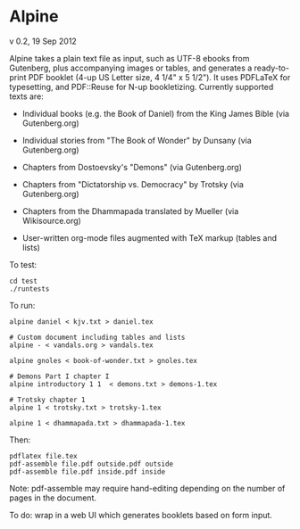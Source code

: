 Alpine
======

v 0.2, 19 Sep 2012

Alpine takes a plain text file as input, such as UTF-8 ebooks from
Gutenberg, plus accompanying images or tables, and generates a
ready-to-print PDF booklet (4-up US Letter size, 4 1/4" x 5 1/2"). It
uses PDFLaTeX for typesetting, and PDF::Reuse for N-up
bookletizing. Currently supported texts are:

* Individual books (e.g. the Book of Daniel) from the King James Bible (via Gutenberg.org)

* Individual stories from "The Book of Wonder" by Dunsany (via Gutenberg.org)

* Chapters from Dostoevsky's "Demons" (via Gutenberg.org)

* Chapters from "Dictatorship vs. Democracy" by Trotsky (via Gutenberg.org)

* Chapters from the Dhammapada translated by Mueller (via Wikisource.org)

* User-written org-mode files augmented with TeX markup (tables and lists)

To test:

    cd test
    ./runtests


To run:

    alpine daniel < kjv.txt > daniel.tex

    # Custom document including tables and lists
    alpine - < vandals.org > vandals.tex

    alpine gnoles < book-of-wonder.txt > gnoles.tex

    # Demons Part I chapter I
    alpine introductory 1 1  < demons.txt > demons-1.tex

    # Trotsky chapter 1
    alpine 1 < trotsky.txt > trotsky-1.tex

    alpine 1 < dhammapada.txt > dhammapada-1.tex

Then:

    pdflatex file.tex
    pdf-assemble file.pdf outside.pdf outside
    pdf-assemble file.pdf inside.pdf inside

Note: pdf-assemble may require hand-editing depending on the number of pages in the document.

To do: wrap in a web UI which generates booklets based on form input.
